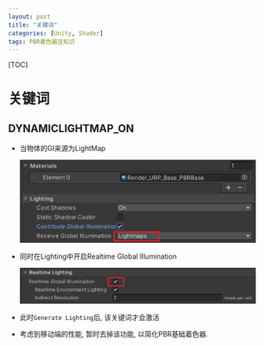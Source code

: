 ```yaml
---
layout: post
title: "关键词"
categories: [Unity, Shader]
tags: PBR着色器豆知识
---
```


[TOC]

# 关键词

## DYNAMICLIGHTMAP_ON

- 当物体的GI来源为LightMap

  ![image-20230907113910733](/assets/image/image-20230907113910733.png)

- 同时在Lighting中开启Realtime Global Illumination

  ![image-20230907114033228](/assets/image/image-20230907114033228.png)

- 此时```Generate Lighting```后, 该关键词才会激活

- 考虑到移动端的性能, 暂时去掉该功能, 以简化PBR基础着色器.